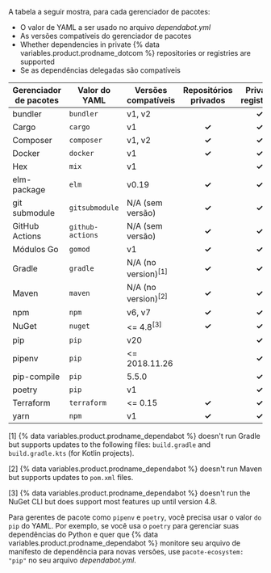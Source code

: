 A tabela a seguir mostra, para cada gerenciador de pacotes:
- O valor de YAML a ser usado no arquivo *dependabot.yml*
- As versões compatíveis do gerenciador de pacotes
- Whether dependencies in private {% data variables.product.prodname_dotcom %} repositories or registries are supported
- Se as dependências delegadas são compatíveis

| Gerenciador de pacotes | Valor do YAML    | Versões compatíveis            | Repositórios privados | Private registries | Delegação |
| ---------------------- | ---------------- | ------------------------------ |:---------------------:|:------------------:|:---------:|
| bundler                | `bundler`        | v1, v2                         |                       |       **✓**        |   **✓**   |
| Cargo                  | `cargo`          | v1                             |         **✓**         |       **✓**        |           |
| Composer               | `composer`       | v1, v2                         |         **✓**         |       **✓**        |           |
| Docker                 | `docker`         | v1                             |         **✓**         |       **✓**        |           |
| Hex                    | `mix`            | v1                             |                       |       **✓**        |           |
| elm-package            | `elm`            | v0.19                          |         **✓**         |       **✓**        |           |
| git submodule          | `gitsubmodule`   | N/A (sem versão)               |         **✓**         |       **✓**        |           |
| GitHub Actions         | `github-actions` | N/A (sem versão)               |         **✓**         |       **✓**        |           |
| Módulos Go             | `gomod`          | v1                             |         **✓**         |       **✓**        |   **✓**   |
| Gradle                 | `gradle`         | N/A (no version)<sup>[1]</sup> |         **✓**         |       **✓**        |           |
| Maven                  | `maven`          | N/A (no version)<sup>[2]</sup> |         **✓**         |       **✓**        |           |
| npm                    | `npm`            | v6, v7                         |         **✓**         |       **✓**        |           |
| NuGet                  | `nuget`          | <= 4.8<sup>[3]</sup>           |         **✓**         |       **✓**        |           |
| pip                    | `pip`            | v20                            |                       |       **✓**        |           |
| pipenv                 | `pip`            | <= 2018.11.26                  |                       |       **✓**        |           |
| pip-compile            | `pip`            | 5.5.0                          |                       |       **✓**        |           |
| poetry                 | `pip`            | v1                             |                       |       **✓**        |           |
| Terraform              | `terraform`      | <= 0.15                        |         **✓**         |       **✓**        |           |
| yarn                   | `npm`            | v1                             |         **✓**         |       **✓**        |           |

[1] {% data variables.product.prodname_dependabot %} doesn't run Gradle but supports updates to the following files: `build.gradle` and `build.gradle.kts` (for Kotlin projects).

[2] {% data variables.product.prodname_dependabot %} doesn't run Maven but supports updates to `pom.xml` files.

[3] {% data variables.product.prodname_dependabot %} doesn't run the NuGet CLI but does support most features up until version 4.8.

Para gerentes de pacote como `pipenv` e `poetry`, você precisa usar o valor `do pip` do YAML. Por exemplo, se você usa o `poetry` para gerenciar suas dependências do Python e quer que {% data variables.product.prodname_dependabot %} monitore seu arquivo de manifesto de dependência para novas versões, use `pacote-ecosystem: "pip"` no seu arquivo *dependabot.yml*.
